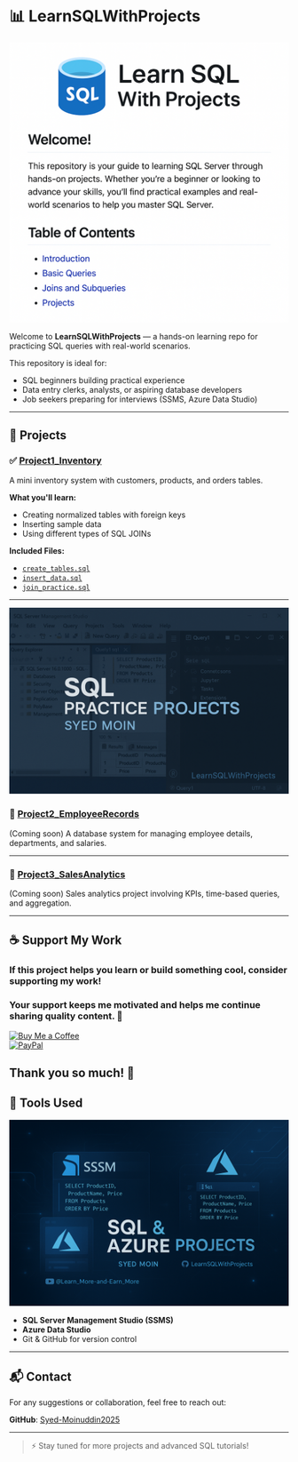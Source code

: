 # 📊 LearnSQLWithProjects
<img src="https://github.com/Syed-Moinuddin2025/Syed-Moinuddin2025/blob/main/images/SQLImage.png?raw=true" alt="JOIN Diagram" width="900"/>


Welcome to **LearnSQLWithProjects** — a hands-on learning repo for practicing SQL queries with real-world scenarios.

This repository is ideal for:
- SQL beginners building practical experience  
- Data entry clerks, analysts, or aspiring database developers  
- Job seekers preparing for interviews (SSMS, Azure Data Studio)  

---

## 📁 Projects

### ✅ [Project1_Inventory](./Project1_Inventory)

A mini inventory system with customers, products, and orders tables.

**What you'll learn:**
- Creating normalized tables with foreign keys  
- Inserting sample data  
- Using different types of SQL JOINs  

**Included Files:**
- [`create_tables.sql`](./Project1_Inventory/create_tables.sql)
- [`insert_data.sql`](./Project1_Inventory/insert_data.sql)
- [`join_practice.sql`](./Project1_Inventory/join_practice.sql)

---

![SQL Projects Banner](https://github.com/Syed-Moinuddin2025/LearnSQLWithProjects/blob/main/Images/Sql%20Projects.png?raw=true)

### 🚧 [Project2_EmployeeRecords](./Project2_EmployeeRecords)

(Coming soon) A database system for managing employee details, departments, and salaries.

---

### 🚧 [Project3_SalesAnalytics](./Project3_SalesAnalytics)

(Coming soon) Sales analytics project involving KPIs, time-based queries, and aggregation.

---
## ☕ Support My Work

### If this project helps you learn or build something cool, consider supporting my work!  

### Your support keeps me motivated and helps me continue sharing quality content. 🙌

[![Buy Me a Coffee](https://img.shields.io/badge/☕-Buy_Me_A_Coffee-yellow?style=flat-square)](https://coff.ee/syedmoin)  
[![PayPal](https://img.shields.io/badge/💰-Donate_via_PayPal-blue?style=flat-square)](https://paypal.me/syedmoinuddin101)

## Thank you so much! 🙏


## 📌 Tools Used
![SQL & Azure Projects](https://github.com/Syed-Moinuddin2025/LearnSQLWithProjects/blob/main/Images/Sql%26Azur.png?raw=true)

- **SQL Server Management Studio (SSMS)**  
- **Azure Data Studio**  
- Git & GitHub for version control  

---

## 📬 Contact

For any suggestions or collaboration, feel free to reach out:

**GitHub**: [Syed-Moinuddin2025](https://github.com/Syed-Moinuddin2025)

---

> ⚡ Stay tuned for more projects and advanced SQL tutorials!
